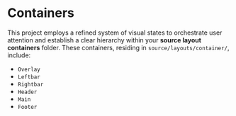 # Containers

This project employs a refined system of visual states to orchestrate user attention and establish a clear hierarchy within your **source layout containers** folder.
These containers, residing in `source/layouts/container/`, include:

- `Overlay`
- `Leftbar`
- `Rightbar`
- `Header`
- `Main`
- `Footer`
